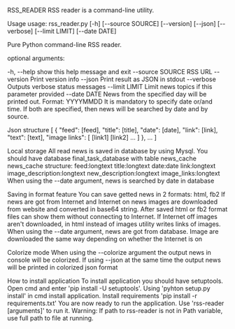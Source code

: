 RSS_READER
RSS reader is a command-line utility.

Usage
usage: rss_reader.py [-h] [--source SOURCE] [--version] [--json] [--verbose]
[--limit LIMIT] [--date DATE]

Pure Python command-line RSS reader.

optional arguments:

-h, --help            show this help message and exit
--source SOURCE            RSS URL
--version            Print version info
--json            Print result as JSON in stdout
--verbose            Outputs verbose status messages
--limit LIMIT            Limit news topics if this parameter provided
--date DATE            News from the specified day will be printed out. Format: YYYYMMDD
It is mandatory to specify date or/and time.
If both are specified, then news will be searched by date and by source.

Json structure
[
    {
            "feed": [feed],
            "title": [title],
            "date": [date],
            "link": [link],
            "text": [text],
            "image links": [
                [link1]
                [link2]
                ...
            ]
    },
        ...
]

Local storage
All read news is saved in database by using Mysql. You should have database final_task_database with table news_cache
news_cache structure:
    feed:longtext
    title:longtext
    date:date
    link:longtext
    image_description:longtext
    new_description:longtext
    image_links:longtext
When using the --date argument, news is searched by date in database

Saving in format feature
You can save getted news in 2 formats: html, fb2
If news are got from Internet and Internet on news images are downloaded from website
and converted in base64 string. After saved html or fb2 format files can show them without connecting
to Internet. If Internet  off images aren't downloaded, in html instead of images utility writes links of images.
When using the --date argument, news are got from database. Image are downloaded the same way depending on whether 
the Internet is on

Colorize mode
When using the --colorize argument the output news in console will be colorized. If using --json at the same time
the output news will be printed in colorized json format

How to install application
To install application you should have setuptools. Open cmd and enter 'pip install -U setuptools'.
Using 'pyhton setup.py install' in cmd install application.
Install requirements 'pip install -r requirements.txt'
You are now ready to run the application. Use 'rss-reader [arguments]' to run it.
Warning: If path to rss-reader is not in Path variable, use full path to file at running.
